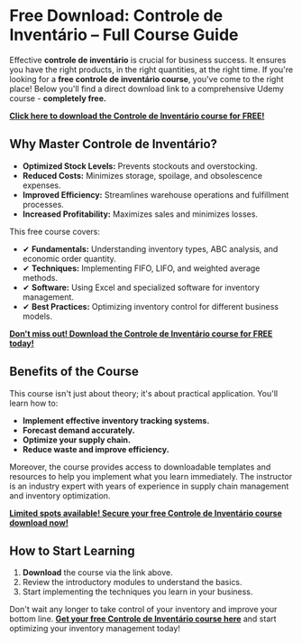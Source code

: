 # Free Download: Controle de Inventário – Full Course Guide

Effective **controle de inventário** is crucial for business success. It ensures you have the right products, in the right quantities, at the right time. If you're looking for a **free controle de inventário course**, you've come to the right place! Below you'll find a direct download link to a comprehensive Udemy course - **completely free.**

[**Click here to download the Controle de Inventário course for FREE!**](https://udemywork.com/controle-de-inventario)

## Why Master Controle de Inventário?

*   **Optimized Stock Levels:** Prevents stockouts and overstocking.
*   **Reduced Costs:** Minimizes storage, spoilage, and obsolescence expenses.
*   **Improved Efficiency:** Streamlines warehouse operations and fulfillment processes.
*   **Increased Profitability:** Maximizes sales and minimizes losses.

This free course covers:

*   ✔ **Fundamentals:** Understanding inventory types, ABC analysis, and economic order quantity.
*   ✔ **Techniques:** Implementing FIFO, LIFO, and weighted average methods.
*   ✔ **Software:** Using Excel and specialized software for inventory management.
*   ✔ **Best Practices:** Optimizing inventory control for different business models.

[**Don't miss out! Download the Controle de Inventário course for FREE today!**](https://udemywork.com/controle-de-inventario)

## Benefits of the Course

This course isn't just about theory; it's about practical application. You'll learn how to:

*   **Implement effective inventory tracking systems.**
*   **Forecast demand accurately.**
*   **Optimize your supply chain.**
*   **Reduce waste and improve efficiency.**

Moreover, the course provides access to downloadable templates and resources to help you implement what you learn immediately. The instructor is an industry expert with years of experience in supply chain management and inventory optimization.

[**Limited spots available! Secure your free Controle de Inventário course download now!**](https://udemywork.com/controle-de-inventario)

## How to Start Learning

1.  **Download** the course via the link above.
2.  Review the introductory modules to understand the basics.
3.  Start implementing the techniques you learn in your business.

Don't wait any longer to take control of your inventory and improve your bottom line. **[Get your free Controle de Inventário course here](https://udemywork.com/controle-de-inventario)** and start optimizing your inventory management today!

